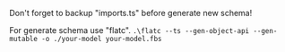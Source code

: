 Don't forget to backup "imports.ts" before generate new schema!

For generate schema use "flatc".
`.\flatc --ts --gen-object-api --gen-mutable -o ./your-model your-model.fbs`